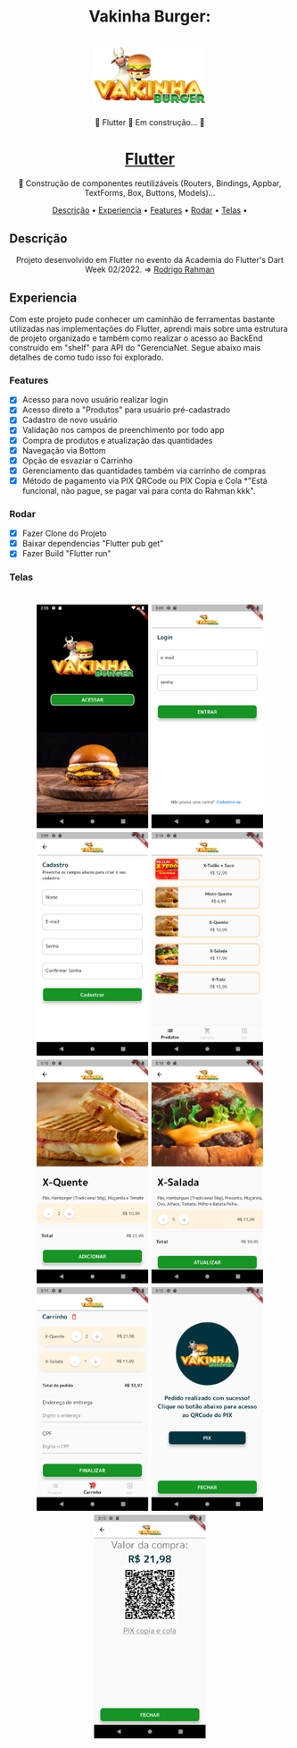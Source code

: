 <h1 align="center">Vakinha Burger: </h1>
<h1 align="center">
  <img alt="Acessar" title="#Acessar" src="./assets/images/logo.png" width="200"/></h1>
<p align="center">🚧  Flutter 🚀 Em construção...  🚧</p>
<h1 align="center">
    <a href="https://pub.dev/"> Flutter</a></h1>
	<p align="center">🚀 Construção de componentes reutilizáveis (Routers, Bindings, Appbar, TextForms, Box, Buttons, Models)...</p>
<div>	

<p align="center">
</h4>
 <a href="#Descrição">Descrição</a> •
 <a href="#Experiencia">Experiencia</a> •
 <a href="#Features">Features</a> •
 <a href="#Rodar">Rodar</a> • 
 <a href="#Telas">Telas</a> •  
</p>

## Descrição
<p align="center">Projeto desenvolvido em Flutter no evento da Academia do Flutter's Dart Week 02/2022. =>
<a href="http://academiadoflutter.com.br//">Rodrigo Rahman</a>
 </p>

## Experiencia
Com este projeto pude conhecer um caminhão de ferramentas bastante utilizadas nas implementações do Flutter, aprendi mais sobre uma estrutura de projeto organizado e também como realizar o acesso ao BackEnd construido em "shelf" para API do "GerenciaNet.
Segue abaixo mais detalhes de como tudo isso foi explorado.
### Features
- [x] Acesso para novo usuário realizar login 
- [x] Acesso direto a "Produtos" para usuário pré-cadastrado
- [x] Cadastro de novo usuário
- [x] Validação nos campos de preenchimento por todo app
- [x] Compra de produtos e atualização das quantidades
- [x] Navegação via Bottom
- [x] Opção de esvaziar o Carrinho
- [x] Gerenciamento das quantidades também via carrinho de compras
- [x] Método de pagamento via PIX QRCode ou PIX Copia e Cola *"Está funcional, não pague, se pagar vai para conta do Rahman kkk".

### Rodar
- [x] Fazer Clone do Projeto
- [x] Baixar dependencias "Flutter pub get"
- [x] Fazer Build "Flutter run"
### Telas
<h1 align="center">
  <img alt="Acessar" title="#Acessar" src="./assets/images/acessar.png" width="200"/>
  <img alt="Login" title="#Login" src="./assets/images/login.png" width="200"/>
  <img alt="Cadastro" title="#Cadastro" src="./assets/images/cadastro.png" width="200"/>
  <img alt="Produtos" title="#Produtos" src="./assets/images/produtos.png" width="200"/>
  <img alt="Adcionar" title="#Adcionar" src="./assets/images/adicionar1.png" width="200"/>
    <img alt="Adcionar" title="#Adcionar" src="./assets/images/adicionar2.png" width="200"/>
  <img alt="Carrinho" title="#Carrinho" src="./assets/images/carrinho1.png" width="200"/>
  <img alt="Pix" title="#Pix" src="./assets/images/gerarpix.png" width="200"/>
  <img alt="Pagamento" title="#Pagamento" src="./assets/images/pagamento.png" width="200"/>
</h1>






